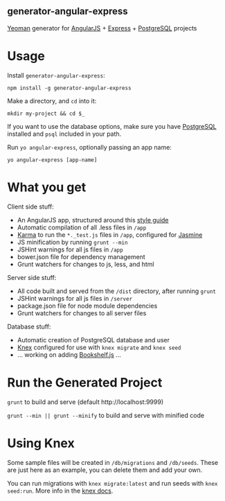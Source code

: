 generator-angular-express
-------------------------
[Yeoman](http://yeoman.io/) generator for [AngularJS](https://angularjs.org/) + [Express](http://expressjs.com/) + [PostgreSQL](http://www.postgresql.org) projects

Usage
=====

Install `generator-angular-express`:
```
npm install -g generator-angular-express
```

Make a directory, and `cd` into it:
```
mkdir my-project && cd $_
```

If you want to use the database options, make sure you have [PostgreSQL](http://www.postgresql.org) installed and `psql` included in your path.

Run `yo angular-express`, optionally passing an app name:
```
yo angular-express [app-name]
```

What you get
============

Client side stuff:

* An AngularJS app, structured around this [style guide](http://google-styleguide.googlecode.com/svn/trunk/angularjs-google-style.html)
* Automatic compilation of all .less files in `/app`
* [Karma](http://karma-runner.github.io/0.12/index.html) to run the `*._test.js` files in `/app`, configured for [Jasmine](http://jasmine.github.io/)
* JS minification by running `grunt --min`
* JSHint warnings for all js files in `/app`
* bower.json file for dependency management
* Grunt watchers for changes to js, less, and html

Server side stuff:

* All code built and served from the `/dist` directory, after running `grunt`
* JSHint warnings for all js files in `/server`
* package.json file for node module dependencies
* Grunt watchers for changes to all server files

Database stuff:

* Automatic creation of PostgreSQL database and user
* [Knex](http://knexjs.org/) configured for use with `knex migrate` and `knex seed`
* ... working on adding [Bookshelf.js](http://bookshelfjs.org/) ...


Run the Generated Project
=========================

`grunt` to build and serve (default http://localhost:9999)

`grunt --min || grunt --minify` to build and serve with minified code

Using Knex
==========

Some sample files will be created in `/db/migrations` and `/db/seeds`. These are just here as an example, you can delete them and add your own.

You can run migrations with `knex migrate:latest` and run seeds with `knex seed:run`. More info in the [knex docs](http://knexjs.org/).


